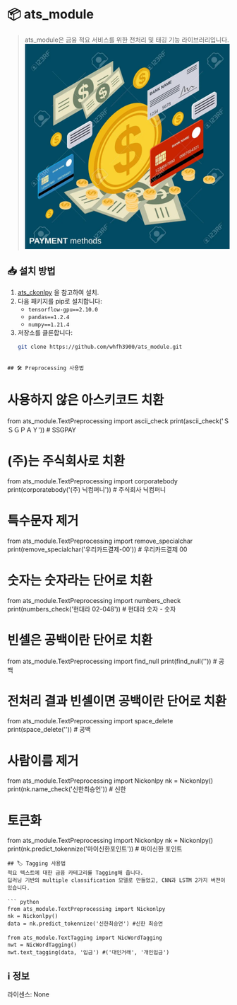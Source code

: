 # 📦 ats_module
> ats_module은 금융 적요 서비스를 위한 전처리 및 태깅 기능 라이브러리입니다.
![Image](./png/image.png)

## 📥 설치 방법
1. [ats_ckonlpy](https://github.com/whfh3900/ats_ckonlpy) 을 참고하여 설치.<br>
2. 다음 패키지를 pip로 설치합니다:
   - `tensorflow-gpu==2.10.0`<br>
   - `pandas==1.2.4`<br>
   - `numpy==1.21.4`<br>
3. 저장소를 클론합니다:
   ```bash
   git clone https://github.com/whfh3900/ats_module.git
```

## 🛠️ Preprocessing 사용법
```
# 사용하지 않은 아스키코드 치환
from ats_module.TextPreprocessing import ascii_check
print(ascii_check('ＳＳＧＰＡＹ'))  # SSGPAY

# (주)는 주식회사로 치환
from ats_module.TextPreprocessing import corporatebody
print(corporatebody('(주) 닉컴퍼니'))  # 주식회사 닉컴퍼니

# 특수문자 제거
from ats_module.TextPreprocessing import remove_specialchar
print(remove_specialchar('우리카드결제-00'))  # 우리카드결제 00

# 숫자는 숫자라는 단어로 치환
from ats_module.TextPreprocessing import numbers_check
print(numbers_check('현대라 02-048'))  # 현대라 숫자 - 숫자

# 빈셀은 공백이란 단어로 치환
from ats_module.TextPreprocessing import find_null
print(find_null(''))  # 공백

# 전처리 결과 빈셀이면 공백이란 단어로 치환
from ats_module.TextPreprocessing import space_delete
print(space_delete(''))  # 공백

# 사람이름 제거
from ats_module.TextPreprocessing import Nickonlpy
nk = Nickonlpy()
print(nk.name_check('신한최승언'))  # 신한

# 토큰화
from ats_module.TextPreprocessing import Nickonlpy
nk = Nickonlpy()
print(nk.predict_tokennize('마이신한포인트'))  # 마이신한 포인트

```
## 🏷️ Tagging 사용법
적요 텍스트에 대한 금융 카테고리를 Tagging해 줍니다.
딥러닝 기반의 multiple classification 모델로 만들었고, CNN과 LSTM 2가지 버젼이 있습니다.

``` python
from ats_module.TextPreprocessing import Nickonlpy
nk = Nickonlpy()
data = nk.predict_tokennize('신한최승언') #신한 최승언

from ats_module.TextTagging import NicWordTagging
nwt = NicWordTagging()
nwt.text_tagging(data, '입금') #('대인거래', '개인입금')
```

## ℹ️ 정보
라이센스: None
